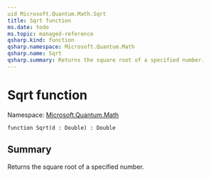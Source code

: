 ```yaml
---
uid Microsoft.Quantum.Math.Sqrt
title: Sqrt function
ms.date: todo
ms.topic: managed-reference
qsharp.kind: function
qsharp.namespace: Microsoft.Quantum.Math
qsharp.name: Sqrt
qsharp.summary: Returns the square root of a specified number.
---
```


# Sqrt function

Namespace: [Microsoft.Quantum.Math](xref:Microsoft.Quantum.Math)

```qsharp
function Sqrt(d : Double) : Double
```

## Summary
Returns the square root of a specified number.
